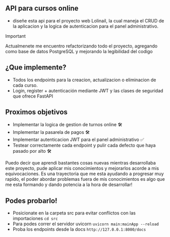 ## API para cursos online 
- diseñe esta api para el proyecto web Lolinail, la cual maneja el CRUD de la aplicacion y la logica de autenticacion para el panel administrativo.

> [!IMPORTANT]
> Actualmenete me encuentro refactorizando todo el proyecto, agregando como base de datos PostgreSQL y mejorando la legibilidad del codigo

## ¿Que implemente?
- Todos los endpoints para la creacion, actualizacion o eliminacion de cada curso.
- Login, register + autenticación mediante JWT y las clases de seguridad que ofrece FastAPI

## Proximos objetivos
- Implementar la logica de gestion de turnos online 🛠️
- Implementar la pasarela de pagos 🛠️
- Implementar autenticacion JWT para el panel administrativo ✅
- Testear correctamente cada endpoint y pulir cada defecto que haya pasado por alto 🛠️

Puedo decir que aprendi bastantes cosas nuevas mientras desarrollaba este proyecto, pude aplicar mis conocimientos y mejorarlos acorde a mis equivocaciones.
Es una trayectoria que me esta ayudando a progresar muy rapido, el poder abordar problemas fuera de mis conocimientos es algo que me esta formando y dando potencia a la hora de desarrollar!

## Podes probarlo!
- Posicionate en la carpeta src para evitar conflictos con las importaciones ```cd src```
- Para podes correr el servidor uvicorn ```uvicorn main:mainApp --reload```
- Proba los endpoints desde la docs ```http://127.0.0.1:8000/docs```
